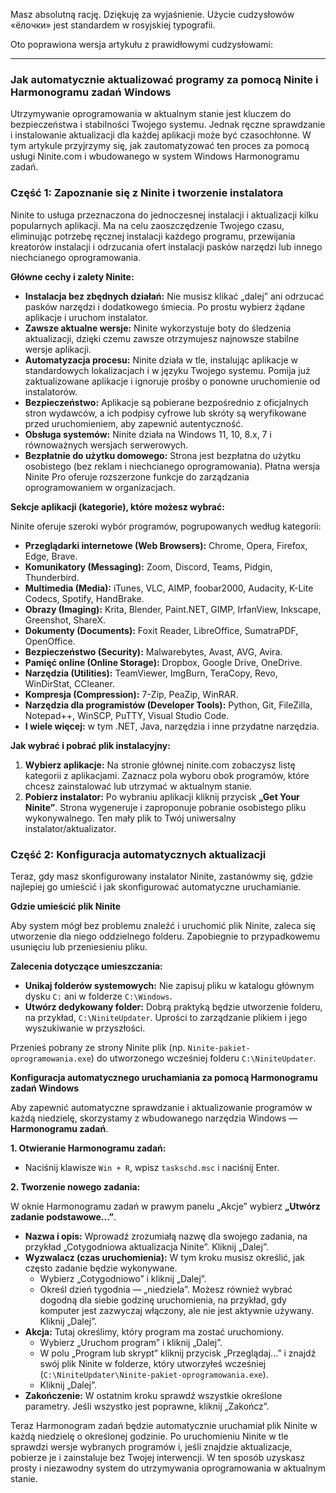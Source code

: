 Masz absolutną rację. Dziękuję za wyjaśnienie. Użycie cudzysłowów «ёлочки» jest standardem w rosyjskiej typografii.

Oto poprawiona wersja artykułu z prawidłowymi cudzysłowami:

***

### Jak automatycznie aktualizować programy za pomocą Ninite i Harmonogramu zadań Windows

Utrzymywanie oprogramowania w aktualnym stanie jest kluczem do bezpieczeństwa i stabilności Twojego systemu. Jednak ręczne sprawdzanie i instalowanie aktualizacji dla każdej aplikacji może być czasochłonne. W tym artykule przyjrzymy się, jak zautomatyzować ten proces za pomocą usługi Ninite.com i wbudowanego w system Windows Harmonogramu zadań.

### Część 1: Zapoznanie się z Ninite i tworzenie instalatora

Ninite to usługa przeznaczona do jednoczesnej instalacji i aktualizacji kilku popularnych aplikacji. Ma na celu zaoszczędzenie Twojego czasu, eliminując potrzebę ręcznej instalacji każdego programu, przewijania kreatorów instalacji i odrzucania ofert instalacji pasków narzędzi lub innego niechcianego oprogramowania.

**Główne cechy i zalety Ninite:**

*   **Instalacja bez zbędnych działań:** Nie musisz klikać „dalej” ani odrzucać pasków narzędzi i dodatkowego śmiecia. Po prostu wybierz żądane aplikacje i uruchom instalator.
*   **Zawsze aktualne wersje:** Ninite wykorzystuje boty do śledzenia aktualizacji, dzięki czemu zawsze otrzymujesz najnowsze stabilne wersje aplikacji.
*   **Automatyzacja procesu:** Ninite działa w tle, instalując aplikacje w standardowych lokalizacjach i w języku Twojego systemu. Pomija już zaktualizowane aplikacje i ignoruje prośby o ponowne uruchomienie od instalatorów.
*   **Bezpieczeństwo:** Aplikacje są pobierane bezpośrednio z oficjalnych stron wydawców, a ich podpisy cyfrowe lub skróty są weryfikowane przed uruchomieniem, aby zapewnić autentyczność.
*   **Obsługa systemów:** Ninite działa na Windows 11, 10, 8.x, 7 i równoważnych wersjach serwerowych.
*   **Bezpłatnie do użytku domowego:** Strona jest bezpłatna do użytku osobistego (bez reklam i niechcianego oprogramowania). Płatna wersja Ninite Pro oferuje rozszerzone funkcje do zarządzania oprogramowaniem w organizacjach.

**Sekcje aplikacji (kategorie), które możesz wybrać:**

Ninite oferuje szeroki wybór programów, pogrupowanych według kategorii:

*   **Przeglądarki internetowe (Web Browsers):** Chrome, Opera, Firefox, Edge, Brave.
*   **Komunikatory (Messaging):** Zoom, Discord, Teams, Pidgin, Thunderbird.
*   **Multimedia (Media):** iTunes, VLC, AIMP, foobar2000, Audacity, K-Lite Codecs, Spotify, HandBrake.
*   **Obrazy (Imaging):** Krita, Blender, Paint.NET, GIMP, IrfanView, Inkscape, Greenshot, ShareX.
*   **Dokumenty (Documents):** Foxit Reader, LibreOffice, SumatraPDF, OpenOffice.
*   **Bezpieczeństwo (Security):** Malwarebytes, Avast, AVG, Avira.
*   **Pamięć online (Online Storage):** Dropbox, Google Drive, OneDrive.
*   **Narzędzia (Utilities):** TeamViewer, ImgBurn, TeraCopy, Revo, WinDirStat, CCleaner.
*   **Kompresja (Compression):** 7-Zip, PeaZip, WinRAR.
*   **Narzędzia dla programistów (Developer Tools):** Python, Git, FileZilla, Notepad++, WinSCP, PuTTY, Visual Studio Code.
*   **I wiele więcej:** w tym .NET, Java, narzędzia i inne przydatne narzędzia.

**Jak wybrać i pobrać plik instalacyjny:**

1.  **Wybierz aplikacje:** Na stronie głównej ninite.com zobaczysz listę kategorii z aplikacjami. Zaznacz pola wyboru obok programów, które chcesz zainstalować lub utrzymać w aktualnym stanie.
2.  **Pobierz instalator:** Po wybraniu aplikacji kliknij przycisk **„Get Your Ninite”**. Strona wygeneruje i zaproponuje pobranie osobistego pliku wykonywalnego. Ten mały plik to Twój uniwersalny instalator/aktualizator.

### Część 2: Konfiguracja automatycznych aktualizacji

Teraz, gdy masz skonfigurowany instalator Ninite, zastanówmy się, gdzie najlepiej go umieścić i jak skonfigurować automatyczne uruchamianie.

**Gdzie umieścić plik Ninite**

Aby system mógł bez problemu znaleźć i uruchomić plik Ninite, zaleca się utworzenie dla niego oddzielnego folderu. Zapobiegnie to przypadkowemu usunięciu lub przeniesieniu pliku.

**Zalecenia dotyczące umieszczania:**

*   **Unikaj folderów systemowych:** Nie zapisuj pliku w katalogu głównym dysku `C:` ani w folderze `C:\Windows`.
*   **Utwórz dedykowany folder:** Dobrą praktyką będzie utworzenie folderu, na przykład, `C:\NiniteUpdater`. Uprości to zarządzanie plikiem i jego wyszukiwanie w przyszłości.

Przenieś pobrany ze strony Ninite plik (np. `Ninite-pakiet-oprogramowania.exe`) do utworzonego wcześniej folderu `C:\NiniteUpdater`.

**Konfiguracja automatycznego uruchamiania za pomocą Harmonogramu zadań Windows**

Aby zapewnić automatyczne sprawdzanie i aktualizowanie programów w każdą niedzielę, skorzystamy z wbudowanego narzędzia Windows — **Harmonogramu zadań**.

**1. Otwieranie Harmonogramu zadań:**

*   Naciśnij klawisze `Win + R`, wpisz `taskschd.msc` i naciśnij Enter.

**2. Tworzenie nowego zadania:**

W oknie Harmonogramu zadań w prawym panelu „Akcje” wybierz **„Utwórz zadanie podstawowe...”**.

*   **Nazwa i opis:** Wprowadź zrozumiałą nazwę dla swojego zadania, na przykład „Cotygodniowa aktualizacja Ninite”. Kliknij „Dalej”.
*   **Wyzwalacz (czas uruchomienia):** W tym kroku musisz określić, jak często zadanie będzie wykonywane.
    *   Wybierz „Cotygodniowo” i kliknij „Dalej”.
    *   Określ dzień tygodnia — „niedziela”. Możesz również wybrać dogodną dla siebie godzinę uruchomienia, na przykład, gdy komputer jest zazwyczaj włączony, ale nie jest aktywnie używany. Kliknij „Dalej”.
*   **Akcja:** Tutaj określimy, który program ma zostać uruchomiony.
    *   Wybierz „Uruchom program” i kliknij „Dalej”.
    *   W polu „Program lub skrypt” kliknij przycisk „Przeglądaj...” i znajdź swój plik Ninite w folderze, który utworzyłeś wcześniej (`C:\NiniteUpdater\Ninite-pakiet-oprogramowania.exe`).
    *   Kliknij „Dalej”.
*   **Zakończenie:** W ostatnim kroku sprawdź wszystkie określone parametry. Jeśli wszystko jest poprawne, kliknij „Zakończ”.

Teraz Harmonogram zadań będzie automatycznie uruchamiał plik Ninite w każdą niedzielę o określonej godzinie. Po uruchomieniu Ninite w tle sprawdzi wersje wybranych programów i, jeśli znajdzie aktualizacje, pobierze je i zainstaluje bez Twojej interwencji. W ten sposób uzyskasz prosty i niezawodny system do utrzymywania oprogramowania w aktualnym stanie.

